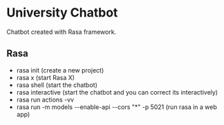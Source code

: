 # University Chatbot
Chatbot created with Rasa framework.

## Rasa

- rasa init (create a new project)
- rasa x (start Rasa X)
- rasa shell (start the chatbot)
- rasa interactive (start the chatbot and you can correct its interactively)
- rasa run actions -vv
- rasa run -m models --enable-api --cors "*" -p 5021 (run rasa in a web app)
